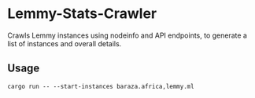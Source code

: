 # Lemmy-Stats-Crawler

Crawls Lemmy instances using nodeinfo and API endpoints, to generate a list of instances and overall details.

## Usage

```
cargo run -- --start-instances baraza.africa,lemmy.ml
```
